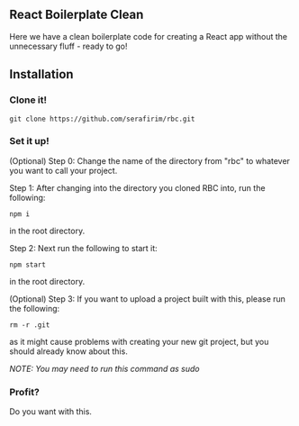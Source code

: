 
## React Boilerplate Clean
 Here we have a clean boilerplate code for creating a React app without the unnecessary fluff - ready to go!

## Installation

### Clone it!

    git clone https://github.com/serafirim/rbc.git

### Set it up!

(Optional) Step 0: Change the name of the directory from "rbc" to whatever you want to call your project.

Step 1: After changing into the directory you cloned RBC into, run the following:

    npm i

in the root directory.

Step 2: Next run the following to start it:

    npm start

in the root directory.

(Optional) Step 3: If you want to upload a project built with this, please run the following:

    rm -r .git

as it might cause problems with creating your new git project, but you should already know about this. 

*NOTE: You may need to run this command as sudo*

### Profit?

Do you want with this.